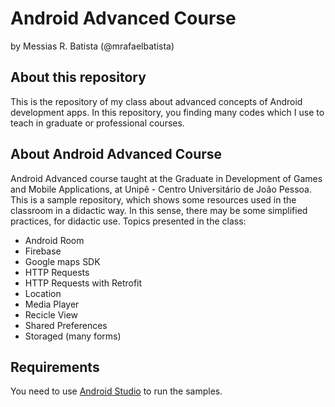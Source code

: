 # Android Advanced Course
by Messias R. Batista (@mrafaelbatista)

## About this repository
This is the repository of my class about advanced concepts of Android development apps. In this repository, you finding many codes which I use to teach in graduate or professional courses.

## About Android Advanced Course
Android Advanced course taught at the Graduate in Development of Games and Mobile Applications, at Unipê - Centro Universitário de João Pessoa.
This is a sample repository, which shows some resources used in the classroom in a didactic way. In this sense, there may be some simplified practices, for didactic use.
Topics presented in the class:

<ul>
    <li>Android Room</li>
    <li>Firebase</li>
    <li>Google maps SDK</li>
    <li>HTTP Requests</li>
    <li>HTTP Requests with Retrofit</li>
    <li>Location</li>
    <li>Media Player</li>
    <li>Recicle View</li>
    <li>Shared Preferences</li>
    <li>Storaged (many forms)</li>
</ul>

## Requirements
You need to use [Android Studio](https://developer.android.com/studio "Android Studio Website") to run the samples.

